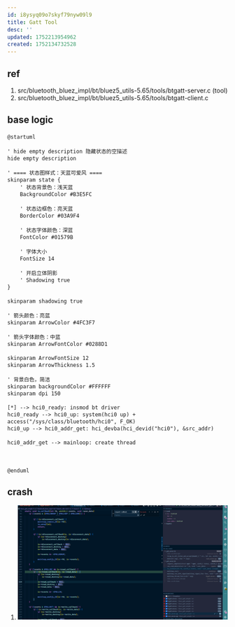 ```yaml
---
id: i8ysyq09o7skyf79nyw09l9
title: Gatt Tool
desc: ''
updated: 1752213954962
created: 1752134732528
---
```


## ref

1. src/bluetooth_bluez_impl/bt/bluez5_utils-5.65/tools/btgatt-server.c (tool)
2. src/bluetooth_bluez_impl/bt/bluez5_utils-5.65/tools/btgatt-client.c

## base logic

```plantuml
@startuml

' hide empty description 隐藏状态的空描述
hide empty description

' ==== 状态图样式：天蓝可爱风 ====
skinparam state {
    ' 状态背景色：浅天蓝
    BackgroundColor #B3E5FC

    ' 状态边框色：亮天蓝
    BorderColor #03A9F4

    ' 状态字体颜色：深蓝
    FontColor #01579B

    ' 字体大小
    FontSize 14

    ' 开启立体阴影
    ' Shadowing true
}

skinparam shadowing true

' 箭头颜色：亮蓝
skinparam ArrowColor #4FC3F7

' 箭头字体颜色：中蓝
skinparam ArrowFontColor #0288D1

skinparam ArrowFontSize 12
skinparam ArrowThickness 1.5

' 背景白色，简洁
skinparam backgroundColor #FFFFFF
skinparam dpi 150

[*] --> hci0_ready: insmod bt driver
hci0_ready --> hci0_up: system(hci0 up) + access("/sys/class/bluetooth/hci0", F_OK)
hci0_up --> hci0_addr_get: hci_devba(hci_devid("hci0"), &src_addr)

hci0_addr_get --> mainloop: create thread



@enduml
```


## crash

1. ![alt text](image-117.png)